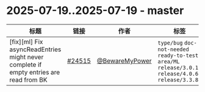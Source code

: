 # 2025-07-19..2025-07-19 - master
| 标题 | 链接 | 作者 | 标签 |
| - | :--: | :--: | - |
| [fix][ml] Fix asyncReadEntries might never complete if empty entries are read from BK | [#24515](https://github.com/apache/pulsar/pull/24515) | [@BewareMyPower](https://github.com/BewareMyPower) | `type/bug` `doc-not-needed` `ready-to-test` `area/ML` `release/3.0.13` `release/4.0.6` `release/3.3.8`  | 
